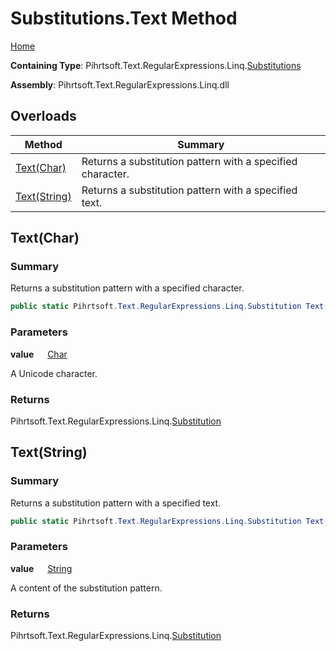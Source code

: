 # Substitutions\.Text Method

[Home](../../../../../../README.md)

**Containing Type**: Pihrtsoft\.Text\.RegularExpressions\.Linq\.[Substitutions](../README.md)

**Assembly**: Pihrtsoft\.Text\.RegularExpressions\.Linq\.dll

## Overloads

| Method | Summary |
| ------ | ------- |
| [Text(Char)](#Pihrtsoft_Text_RegularExpressions_Linq_Substitutions_Text_System_Char_) | Returns a substitution pattern with a specified character\. |
| [Text(String)](#Pihrtsoft_Text_RegularExpressions_Linq_Substitutions_Text_System_String_) | Returns a substitution pattern with a specified text\. |

## Text\(Char\) <a name="Pihrtsoft_Text_RegularExpressions_Linq_Substitutions_Text_System_Char_"></a>

### Summary

Returns a substitution pattern with a specified character\.

```csharp
public static Pihrtsoft.Text.RegularExpressions.Linq.Substitution Text(char value)
```

### Parameters

**value** &emsp; [Char](https://docs.microsoft.com/en-us/dotnet/api/system.char)

A Unicode character\.

### Returns

Pihrtsoft\.Text\.RegularExpressions\.Linq\.[Substitution](../../Substitution/README.md)

## Text\(String\) <a name="Pihrtsoft_Text_RegularExpressions_Linq_Substitutions_Text_System_String_"></a>

### Summary

Returns a substitution pattern with a specified text\.

```csharp
public static Pihrtsoft.Text.RegularExpressions.Linq.Substitution Text(string value)
```

### Parameters

**value** &emsp; [String](https://docs.microsoft.com/en-us/dotnet/api/system.string)

A content of the substitution pattern\.

### Returns

Pihrtsoft\.Text\.RegularExpressions\.Linq\.[Substitution](../../Substitution/README.md)

